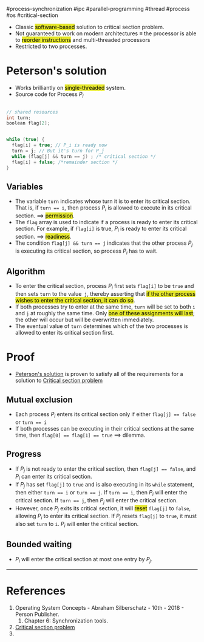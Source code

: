#process-synchronization #ipc #parallel-programming #thread #process #os #critical-section 

- Classic <mark style="background: #e4e62d;">software-based</mark> solution to critical section problem.
- Not guaranteed to work on modern architectures $\equiv$ the processor is able to <mark style="background: #e4e62d;">reorder instructions</mark> and multi-threaded processors
- Restricted to two processes.
# Peterson's solution
- Works brilliantly on <mark style="background: #e4e62d;">single-threaded</mark> system.
- Source code for Process $P_i$
```c

// shared resources
int turn; 
boolean flag[2];


while (true) { 
  flag[i] = true; // P_i is ready now
  turn = j; // But it's turn for P_j
  while (flag[j] && turn == j) ; /* critical section */ 
  flag[i] = false; /*remainder section */ 
}
```
## Variables
- The variable `turn` indicates whose turn it is to enter its critical section. That is, if `turn == i`, then process $P_i$ is allowed to execute in its critical section. $\implies$ <mark style="background: #e4e62d;">permission</mark>.
- The `flag` array is used to indicate if a process is ready to enter its critical section. For example, if `flag[i]` is true, $P_i$ is ready to enter its critical section.  $\implies$ <mark style="background: #e4e62d;">readiness</mark>.
- The condition `flag[j] && turn == j` indicates that the other process $P_j$ is executing its critical section, so process $P_i$ has to wait.
## Algorithm
- To enter the critical section, process $P_i$ first sets `flag[i]` to be `true` and then sets `turn` to the value` j`, thereby asserting that <mark style="background: #e4e62d;">if the other process wishes to enter the critical section, it can do so</mark>. 
- If both processes try to enter at the same time, `turn` will be set to both `i` and `j` at roughly the same time. Only <mark style="background: #e4e62d;">one of these assignments will last</mark>; the other will occur but will be overwritten immediately.
- The eventual value of `turn` determines which of the two processes is allowed to enter its critical section first.
# Proof
- [Peterson's solution](Peterson's%20solution.md) is proven to satisfy all of the requirements for a solution to [Critical section problem](Critical%20section%20problem.md)
## Mutual exclusion
- Each process $P_i$ enters its critical section only if either `flag[j] == false` or `turn == i` 
- If both processes can be executing in their critical sections at the same time, then `flag[0] == flag[1] == true` $\implies$ dilemma.
## Progress
- If $P_j$ is not ready to enter the critical section, then `flag[j] == false`, and  $P_i$ can enter its critical section. 
- If $P_j$ has set `flag[j]` to `true` and is also executing in its `while` statement, then either `turn == i` or `turn == j`. If `turn == i`, then $P_i$ will enter the critical section. If `turn == j`, then $P_j$ will enter the critical section. 
- However, once $P_j$ exits its critical section, it will <mark style="background: #e4e62d;">reset</mark> `flag[j]` to `false`, allowing $P_i$ to enter its critical section. If $P_j$ resets `flag[j]` to `true`, it must also set `turn` to `i`. $P_i$  will enter the critical section.
## Bounded waiting
- $P_i$  will enter the critical section at most one entry by $P_j$.
---
# References
1. Operating System Concepts - Abraham Silberschatz - 10th - 2018 - Person Publisher.
	1. Chapter 6: Synchronization tools.
2. [Critical section problem](Critical%20section%20problem.md)
3. 

